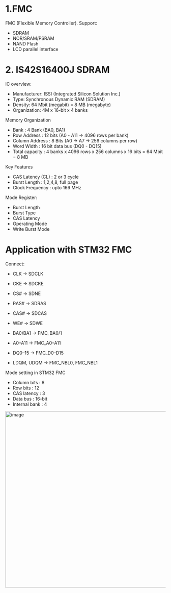 # 1.FMC
FMC (Flexible Memory Controller). Support:
+ SDRAM
+ NOR/SRAM/PSRAM
+ NAND Flash
+ LCD parallel interface


# 2. IS42S16400J SDRAM

IC overview:
+ Manufacturer: ISSI (Integrated Silicon Solution Inc.)
+ Type: Synchronous Dynamic RAM (SDRAM)
+ Density: 64 Mbit (megabit) = 8 MB (megabyte)
+ Organization: 4M x 16-bit x 4 banks

Memory Organization
+ Bank : 4 Bank (BA0, BA1)
+ Row Address : 12 bits (A0 - A11 -> 4096 rows per bank)
+ Column Address : 8 Bits (A0 -> A7 -> 256 columns per row)
+ Word Width : 16 bit data bus (DQ0 - DQ15)
+ Total capacity : 4 banks x 4096 rows x 256 columns x 16 bits = 64 Mbit = 8 MB

Key Features
+ CAS Latency (CL) : 2 or 3 cycle
+ Burst Length : 1,2,4,8, full page
+ Clock Frequency : upto 166 MHz

Mode Register:
+ Burst Length
+ Burst Type
+ CAS Latency
+ Operating Mode
+ Write Burst Mode

# Application with STM32 FMC
Connect:
+ CLK → SDCLK
 
+ CKE → SDCKE

+ CS# → SDNE

+ RAS# → SDRAS

+ CAS# → SDCAS

+ WE# → SDWE

+ BA0/BA1 → FMC_BA0/1

+ A0–A11 → FMC_A0–A11

+ DQ0–15 → FMC_D0–D15

+ LDQM, UDQM → FMC_NBL0, FMC_NBL1

Mode setting in STM32 FMC
+ Column bits : 8
+ Row bits : 12
+ CAS latency : 3
+ Data bus : 16-bit
+ Internal bank : 4

<img width="927" height="553" alt="image" src="https://github.com/user-attachments/assets/6e920ac7-af08-49cc-859a-ab81e7d1ec81" />







